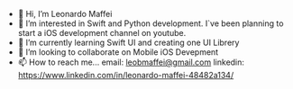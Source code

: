 - 👋 Hi, I’m Leonardo Maffei
- 👀 I’m interested in Swift and Python development. I`ve been planning to start a iOS development channel on youtube.
- 🌱 I’m currently learning Swift UI and creating one UI Librery
- 💞️ I’m looking to collaborate on Mobile iOS Devepment
- 📫 How to reach me...
     email: leobmaffei@gmail.com
     linkedin: https://www.linkedin.com/in/leonardo-maffei-48482a134/

<!---
leobmaffei/leobmaffei is a ✨ special ✨ repository because its `README.md` (this file) appears on your GitHub profile.
You can click the Preview link to take a look at your changes.
--->
